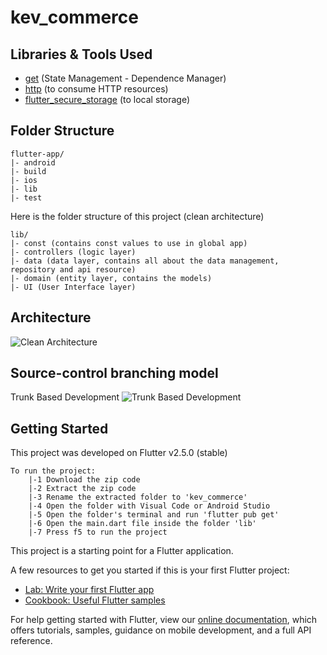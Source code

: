 # kev_commerce

## Libraries & Tools Used

- [get](https://pub.dev/packages/get) (State Management - Dependence Manager)
- [http](https://pub.dev/packages/http) (to consume HTTP resources)
- [flutter_secure_storage](https://pub.dev/packages/flutter_secure_storage) (to local storage)

## Folder Structure
```
flutter-app/
|- android
|- build
|- ios
|- lib
|- test
```
Here is the folder structure of this project (clean architecture)
```
lib/
|- const (contains const values to use in global app)
|- controllers (logic layer)
|- data (data layer, contains all about the data management, repository and api resource)
|- domain (entity layer, contains the models)
|- UI (User Interface layer)
```

## Architecture
![Clean Architecture](https://miro.medium.com/max/772/0*ucLr51LpOICwon4Q.jpg)

## Source-control branching model
Trunk Based Development
![Trunk Based Development](https://uploads.toptal.io/blog/image/129304/toptal-blog-image-1551794413174-f4139c4be533dc592d49f9a0bcc330f0.png)

## Getting Started
This project was developed on Flutter v2.5.0 (stable)
```
To run the project:
    |-1 Download the zip code
    |-2 Extract the zip code
    |-3 Rename the extracted folder to 'kev_commerce'
    |-4 Open the folder with Visual Code or Android Studio
    |-5 Open the folder's terminal and run 'flutter pub get'
    |-6 Open the main.dart file inside the folder 'lib'
    |-7 Press f5 to run the project
```


This project is a starting point for a Flutter application.

A few resources to get you started if this is your first Flutter project:

- [Lab: Write your first Flutter app](https://flutter.dev/docs/get-started/codelab)
- [Cookbook: Useful Flutter samples](https://flutter.dev/docs/cookbook)

For help getting started with Flutter, view our
[online documentation](https://flutter.dev/docs), which offers tutorials,
samples, guidance on mobile development, and a full API reference.
